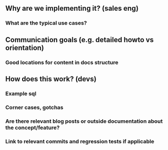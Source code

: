 ## Why are we implementing it? (sales eng)

### What are the typical use cases?


## Communication goals (e.g. detailed howto vs orientation)

### Good locations for content in docs structure


## How does this work? (devs)

### Example sql

### Corner cases, gotchas

### Are there relevant blog posts or outside documentation about the concept/feature?

### Link to relevant commits and regression tests if applicable
